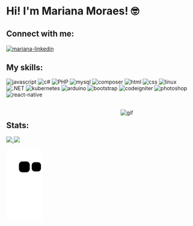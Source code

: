 
# Hi! I'm Mariana Moraes! 🤓

## Connect with me:
<a href="http://linkedin.com/in/mariana-de-melo-moraes-1921a71a2" target="_blank">
<img align="center" alt="mariana-linkedin" height="40" width="50" src="https://cdn.jsdelivr.net/gh/devicons/devicon/icons/linkedin/linkedin-original.svg">
</a>

## My skills:
<img alt="javascript" height="60" width="70" style="max-width:100%;" src="https://cdn.jsdelivr.net/gh/devicons/devicon/icons/javascript/javascript-plain.svg"></img>
<img alt="c#" height="60" width="70" style="max-width:100%;" src="https://cdn.jsdelivr.net/gh/devicons/devicon/icons/csharp/csharp-original.svg"></img>
<img alt="PHP" height="60" width="70" style="max-width:100%;" src="https://cdn.jsdelivr.net/gh/devicons/devicon/icons/php/php-original.svg"></img>
<img alt="mysql" height="60" width="70" style="max-width:100%;" src="https://cdn.jsdelivr.net/gh/devicons/devicon/icons/mysql/mysql-original-wordmark.svg"></img>
<img alt="composer" height="60" width="70" style="max-width:100%;" src="https://cdn.jsdelivr.net/gh/devicons/devicon/icons/composer/composer-original.svg"></img>
<img alt="html" height="60" width="70" style="max-width:100%;" src="https://cdn.jsdelivr.net/gh/devicons/devicon/icons/html5/html5-original-wordmark.svg"></img>
<img alt="css" height="60" width="70" style="max-width:100%;" src="https://cdn.jsdelivr.net/gh/devicons/devicon/icons/css3/css3-original-wordmark.svg"></img>
<img alt="linux" height="60" width="70" style="max-width:100%;" src="https://cdn.jsdelivr.net/gh/devicons/devicon/icons/linux/linux-original.svg"></img>
<img alt=".NET" height="60" width="70" style="max-width:100%;" src="https://cdn.jsdelivr.net/gh/devicons/devicon/icons/dotnetcore/dotnetcore-original.svg"></img>
<img alt="kubernetes" height="60" width="70" style="max-width:100%;" src="https://cdn.jsdelivr.net/gh/devicons/devicon/icons/kubernetes/kubernetes-plain.svg"></img>
<img alt="arduino" height="60" width="70" style="max-width:100%;" src="https://cdn.jsdelivr.net/gh/devicons/devicon/icons/laravel/laravel-plain-wordmark.svg"></img>
<img alt="bootstrap" height="60" width="70" style="max-width:100%;" src="https://cdn.jsdelivr.net/gh/devicons/devicon/icons/bootstrap/bootstrap-plain-wordmark.svg"></img>
<img alt="codeigniter" height="60" width="70" style="max-width:100%;" src="https://cdn.jsdelivr.net/gh/devicons/devicon/icons/codeigniter/codeigniter-plain-wordmark.svg"></img>
<img alt="photoshop" height="60" width="70" style="max-width:100%;" src="https://cdn.jsdelivr.net/gh/devicons/devicon/icons/photoshop/photoshop-line.svg"></img>
<img alt="react-native" height="60" width="70" style="max-width:100%;" src="https://cdn.jsdelivr.net/gh/devicons/devicon/icons/react/react-original-wordmark.svg"></img>

<div style="display: inline_block"><br>
  <img align="right" alt="gif" 
<img align="right" alt="GIF" src="https://i.imgur.com/MUcVSW4.gif" width="200">
</div>

## Stats:
<div>
  <a href="https://github.com/rafaballerini">
  <img height="180em" src="https://github-readme-stats.vercel.app/api?username=MarianaMMoraes&show_icons=true&theme=dracula&include_all_commits=true&count_private=true"/>
  <img height="180em" src="https://github-readme-stats.vercel.app/api/top-langs/?username=MarianaMMoraes&layout=compact&langs_count=7&theme=dracula"/>
</div>

 ![Snake animation](https://github.com/rafaballerini/rafaballerini/blob/output/github-contribution-grid-snake.svg)
 
 

